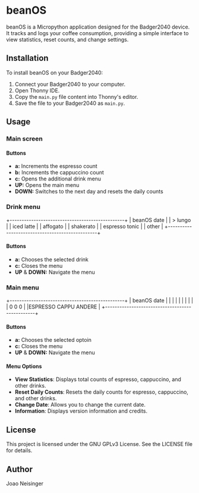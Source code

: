 # beanOS

beanOS is a Micropython application designed for the Badger2040 device. It tracks and logs your coffee consumption, providing a simple interface to view statistics, reset counts, and change settings.

## Installation

To install beanOS on your Badger2040:
1. Connect your Badger2040 to your computer.
2. Open Thonny IDE.
3. Copy the `main.py` file content into Thonny's editor.
4. Save the file to your Badger2040 as `main.py`.

## Usage

### Main screen

#### Buttons
- **a:**
Increments the espresso count
- **b:**
Increments the cappuccino count
- **c:**
Opens the additional drink menu
- **UP:**
Opens the main menu
- **DOWN:**
Switches to the next day and resets the daily counts

### Drink menu
+------------------------------------------------+
|  beanOS                                  date  |
|  > lungo                                       |
|  iced latte                                    |
|  affogato                                      |
|  shakerato                                     |
|  espresso tonic                                |
|  other                                         |
+------------------------------------------------+
#### Buttons
- **a:**
Chooses the selected drink
- **c:**
Closes the menu
- **UP** & **DOWN:**
Navigate the menu

### Main menu
+------------------------------------------------+
|  beanOS                                  date  |
|                                                |
|                                                |
|                                                |
|                                                |
|    0                  0                  0     |
|ESPRESSO             CAPPU             ANDERE   |
+------------------------------------------------+
#### Buttons
- **a:**
Chooses the selected optoin
- **c:**
Closes the menu
- **UP** & **DOWN:**
Navigate the menu

#### Menu Options

- **View Statistics**: Displays total counts of espresso, cappuccino, and other drinks.
- **Reset Daily Counts**: Resets the daily counts for espresso, cappuccino, and other drinks.
- **Change Date**: Allows you to change the current date.
- **Information**: Displays version information and credits.

## License

This project is licensed under the GNU GPLv3 License. See the LICENSE file for details.

## Author

Joao Neisinger
